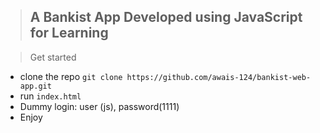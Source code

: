 > ## A Bankist App Developed using JavaScript for Learning

> Get started
- clone the repo `git clone https://github.com/awais-124/bankist-web-app.git`
- run `index.html`
- Dummy login: user (js), password(1111)
- Enjoy